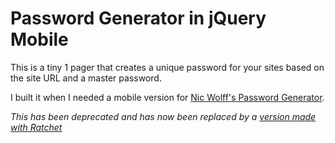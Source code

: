 # Password Generator in jQuery Mobile

This is a tiny 1 pager that creates a unique password for your sites based on the site URL and a master password.

I built it when I needed a mobile version for [Nic Wolff's Password Generator](http://angel.net/~nic/passwd.html).

_This has been deprecated and has now been replaced by a [version made with Ratchet](https://github.com/tansengming/passgen)_
